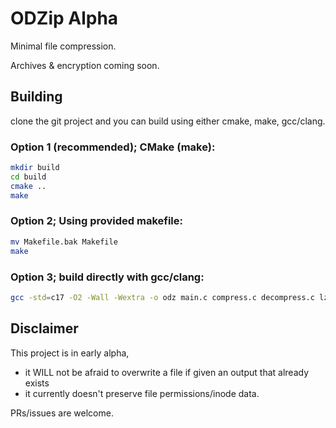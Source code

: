 # ODZip Alpha
Minimal file compression. 

Archives & encryption coming soon.


## Building
clone the git project and you can build using either cmake, make, gcc/clang.

### Option 1 (recommended); CMake (make):
```sh
mkdir build
cd build
cmake ..
make
```

### Option 2; Using provided makefile:
```sh
mv Makefile.bak Makefile
make
```


### Option 3; build directly with gcc/clang:
```sh
gcc -std=c17 -O2 -Wall -Wextra -o odz main.c compress.c decompress.c lz_hashchain.c odz_util.c
```


## Disclaimer
This project is in early alpha, 
- it WILL not be afraid to overwrite a file if given an output that already exists
- it currently doesn't preserve file permissions/inode data.

PRs/issues are welcome.
